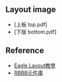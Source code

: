 ﻿Layout image
----------
* [上板 top.pdf]
* [下版 bottom.pdf]

Reference
----------
* [Eagle Layout教學](http://www.makezine.com.tw/make2599131456/105)
* [RBBB元件庫](http://www.moderndevice.com/downloads)